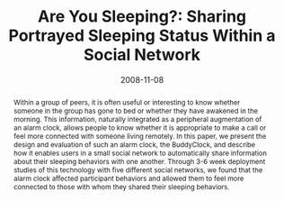 ---
abstract: |-
  Within a group of peers, it is often useful or interesting to know whether someone in the group has gone to bed or whether they have awakened in the morning. This information, naturally integrated as a peripheral augmentation of an alarm clock, allows people to know whether it is appropriate to make a call or feel more connected with someone living remotely. In this paper, we present the design and evaluation of such an alarm clock, the BuddyClock, and describe how it enables users in a small social network to automatically share information about their sleeping behaviors with one another. Through 3-6 week deployment studies of this technology with five different social networks, we found that the alarm clock affected participant behaviors and allowed them to feel more connected to those with whom they shared their sleeping behaviors.
authors:
- Sunyoung Kim
- Julie A. Kientz
- patel
- Gregory D. Abowd
award: ''
bibtex: |-
  @inproceedings{Kim:2008:YSS:1460563.1460660,
   author = {Kim, Sunyoung and Kientz, Julie A. and Patel, Shwetak N. and Abowd, Gregory D.},
   title = {Are You Sleeping?: Sharing Portrayed Sleeping Status Within a Social Network},
   booktitle = {Proceedings of the 2008 ACM Conference on Computer Supported Cooperative Work},
   series = {CSCW '08},
   year = {2008},
   isbn = {978-1-60558-007-4},
   location = {San Diego, CA, USA},
   pages = {619--628},
   numpages = {10},
   url = {http://doi.acm.org/10.1145/1460563.1460660},
   doi = {10.1145/1460563.1460660},
   acmid = {1460660},
   publisher = {ACM},
   address = {New York, NY, USA},
   keywords = {communication, contextual information, design, hci, persuasive technology, sleep, sleeping behavior, social computing},
  }
caption: ''
citation: |-
  Sunyoung Kim, Julie A. Kientz, Shwetak N. Patel, and Gregory D. Abowd. 2008. Are you sleeping?: sharing portrayed sleeping status within a social network.  In Proceedings of the 2008 ACM conference on Computer supported cooperative work (CSCW '08). ACM, New York, NY, USA,  619-628. DOI=http://dx.doi.org/10.1145/1460563.1460660
conference: CSCW '08
date: '2008-11-08'
image: ''
pdf: /pdfs/are-you-sleeping.pdf
thumbnail: ''
title: 'Are You Sleeping?: Sharing Portrayed Sleeping Status Within a Social Network'
video: ''
video_embed: ''
---